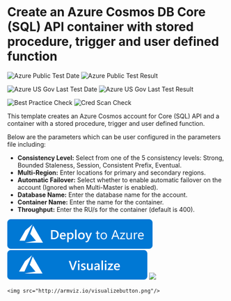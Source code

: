 # Create an Azure Cosmos DB Core (SQL) API container with stored procedure, trigger and user defined function

![Azure Public Test Date](https://azurequickstartsservice.blob.core.windows.net/badges/101-cosmosdb-sql-container-sprocs/PublicLastTestDate.svg)
![Azure Public Test Result](https://azurequickstartsservice.blob.core.windows.net/badges/101-cosmosdb-sql-container-sprocs/PublicDeployment.svg)

![Azure US Gov Last Test Date](https://azurequickstartsservice.blob.core.windows.net/badges/101-cosmosdb-sql-container-sprocs/FairfaxLastTestDate.svg)
![Azure US Gov Last Test Result](https://azurequickstartsservice.blob.core.windows.net/badges/101-cosmosdb-sql-container-sprocs/FairfaxDeployment.svg)

![Best Practice Check](https://azurequickstartsservice.blob.core.windows.net/badges/101-cosmosdb-sql-container-sprocs/BestPracticeResult.svg)
![Cred Scan Check](https://azurequickstartsservice.blob.core.windows.net/badges/101-cosmosdb-sql-container-sprocs/CredScanResult.svg)

This template creates an Azure Cosmos account for Core (SQL) API and a container with a stored procedure, trigger and user defined function.

Below are the parameters which can be user configured in the parameters file including:

- **Consistency Level:** Select from one of the 5 consistency levels: Strong, Bounded Staleness, Session, Consistent Prefix, Eventual.
- **Multi-Region:** Enter locations for primary and secondary regions.
- **Automatic Failover:** Select whether to enable automatic failover on the account (Ignored when Multi-Master is enabled).
- **Database Name:** Enter the database name for the account.
- **Container Name:** Enter the name for the container.
- **Throughput:** Enter the RU/s for the container (default is 400).

[![Deploy To Azure](https://raw.githubusercontent.com/Azure/azure-quickstart-templates/master/1-CONTRIBUTION-GUIDE/images/deploytoazure.svg?sanitize=true)]("https://portal.azure.com/#create/Microsoft.Template/uri/https%3A%2F%2Fraw.githubusercontent.com%2FAzure%2Fazure-quickstart-templates%2Fmaster%2F101-cosmosdb-sql-container-sprocs%2Fazuredeploy.json")  [![Visualize](https://raw.githubusercontent.com/Azure/azure-quickstart-templates/master/1-CONTRIBUTION-GUIDE/images/visualizebutton.svg?sanitize=true)]("http://armviz.io/#/?load=https%3A%2F%2Fraw.githubusercontent.com%2FAzure%2Fazure-quickstart-templates%2Fmaster%2F101-cosmosdb-sql-container-sprocs%2Fazuredeploy.json")
    <img src="http://azuredeploy.net/deploybutton.png"/>


    <img src="http://armviz.io/visualizebutton.png"/>

